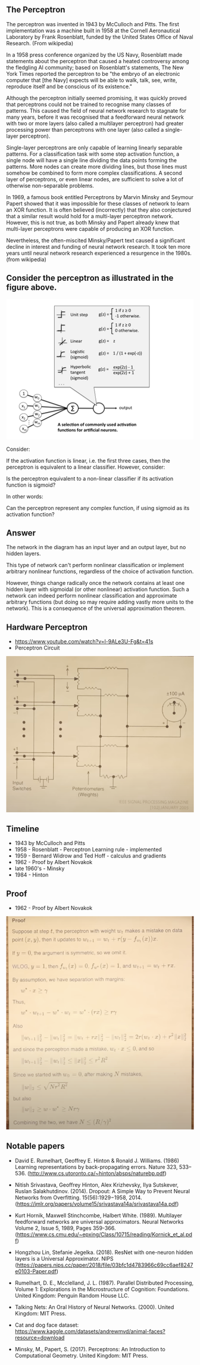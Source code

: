 ## The Perceptron


The perceptron was invented in 1943 by McCulloch and Pitts. The first implementation was a machine built in 1958 at the Cornell Aeronautical Laboratory by Frank Rosenblatt, funded by the United States Office of Naval Research. (From wikipedia)

In a 1958 press conference organized by the US Navy, Rosenblatt made statements about the perceptron that caused a heated controversy among the fledgling AI community; based on Rosenblatt's statements, The New York Times reported the perceptron to be "the embryo of an electronic computer that [the Navy] expects will be able to walk, talk, see, write, reproduce itself and be conscious of its existence."

Although the perceptron initially seemed promising, it was quickly proved that perceptrons could not be trained to recognise many classes of patterns. This caused the field of neural network research to stagnate for many years, before it was recognised that a feedforward neural network with two or more layers (also called a multilayer perceptron) had greater processing power than perceptrons with one layer (also called a single-layer perceptron).

Single-layer perceptrons are only capable of learning linearly separable patterns. For a classification task with some step activation function, a single node will have a single line dividing the data points forming the patterns. More nodes can create more dividing lines, but those lines must somehow be combined to form more complex classifications. A second layer of perceptrons, or even linear nodes, are sufficient to solve a lot of otherwise non-separable problems.

In 1969, a famous book entitled Perceptrons by Marvin Minsky and Seymour Papert showed that it was impossible for these classes of network to learn an XOR function. It is often believed (incorrectly) that they also conjectured that a similar result would hold for a multi-layer perceptron network. However, this is not true, as both Minsky and Papert already knew that multi-layer perceptrons were capable of producing an XOR function. 

Nevertheless, the often-miscited Minsky/Papert text caused a significant decline in interest and funding of neural network research. It took ten more years until neural network research experienced a resurgence in the 1980s. (from wikipedia)


## Consider the perceptron as illustrated in the figure above.

![The perceptron](perceptron.activations.png "perceptron")

Consider:

If the activation function is linear, i.e. the first three cases, then the perceptron is equivalent to a linear classifier.
However, consider:

Is the perceptron equivalent to a non-linear classifier if its activation function is sigmoid?

In other words:

Can the perceptron represent any complex function, if using sigmoid as its activation function?

## Answer

The network in the diagram has an input layer and an output layer, but no hidden layers. 

This type of network can't perform nonlinear classification or implement arbitrary nonlinear functions, regardless of the choice of activation function.

However, things change radically once the network contains at least one hidden layer with sigmoidal (or other nonlinear) activation function. Such a network can indeed perform nonlinear classification and approximate arbitrary functions (but doing so may require adding vastly more units to the network). This is a consequence of the universal approximation theorem.

## Hardware Perceptron

* https://www.youtube.com/watch?v=l-9ALe3U-Fg&t=41s
* Perceptron Circuit

![circuit](perceptronCircuit.png)



## Timeline

* 1943 by McCulloch and Pitts
* 1958 - Rosenblatt - Perceptron Learning rule - implemented
* 1959 - Bernard Widrow and Ted Hoff - calculus and gradients
* 1962 - Proof by Albert Novakok
* late 1960's - Minsky
* 1984 - Hinton

## Proof

* 1962 - Proof by Albert Novakok

![proof](1962proofPerceptron.png)

## Notable papers

* David E. Rumelhart, Geoffrey E. Hinton & Ronald J. Williams. (1986) Learning representations by back-propagating errors. Nature 323, 533–536. (http://www.cs.utoronto.ca/~hinton/absps/naturebp.pdf)
* Nitish Srivastava, Geoffrey Hinton, Alex Krizhevsky, Ilya Sutskever, Ruslan Salakhutdinov. (2014). Dropout: A Simple Way to Prevent Neural Networks from Overfitting. 15(56):1929−1958, 2014. (https://jmlr.org/papers/volume15/srivastava14a/srivastava14a.pdf)
* Kurt Hornik, Maxwell Stinchcombe, Halbert White. (1989). Multilayer feedforward networks are universal approximators. Neural Networks
Volume 2, Issue 5, 1989, Pages 359-366.  (https://www.cs.cmu.edu/~epxing/Class/10715/reading/Kornick_et_al.pdf)
* Hongzhou Lin, Stefanie Jegelka. (2018). ResNet with one-neuron hidden layers is a Universal Approximator. NIPS (https://papers.nips.cc/paper/2018/file/03bfc1d4783966c69cc6aef8247e0103-Paper.pdf)

* Rumelhart, D. E., Mcclelland, J. L. (1987). Parallel Distributed Processing, Volume 1: Explorations in the Microstructure of Cognition: Foundations. United Kingdom: Penguin Random House LLC.
* Talking Nets: An Oral History of Neural Networks. (2000). United Kingdom: MIT Press.
* Cat and dog face dataset: https://www.kaggle.com/datasets/andrewmvd/animal-faces?resource=download
* Minsky, M., Papert, S. (2017). Perceptrons: An Introduction to Computational Geometry. United Kingdom: MIT Press.

